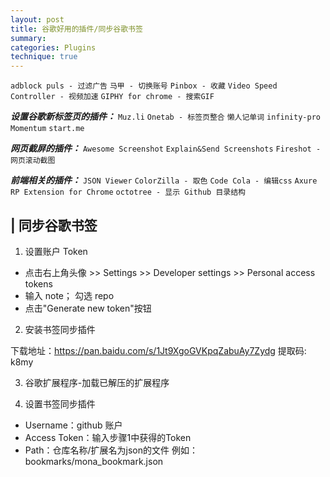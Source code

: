 ```yaml
---
layout: post
title: 谷歌好用的插件/同步谷歌书签
summary:
categories: Plugins
technique: true
---
```


`adblock puls - 过滤广告`
`马甲 - 切换账号`
`Pinbox - 收藏`
`Video Speed Controller - 视频加速`
`GIPHY for chrome - 搜索GIF`

**_设置谷歌新标签页的插件：_**
`Muz.li`
`Onetab - 标签页整合`
`懒人记单词`
`infinity-pro`
`Momentum`
`start.me`

**_网页截屏的插件：_**
`Awesome Screenshot`
`Explain&Send Screenshots`
`Fireshot - 网页滚动截图`

**_前端相关的插件：_**
`JSON Viewer`
`ColorZilla - 取色`
`Code Cola - 编辑css`
`Axure RP Extension for Chrome`
`octotree - 显示 Github 目录结构`

## | 同步谷歌书签

1. 设置账户 Token

- 点击右上角头像 >> Settings >> Developer settings >> Personal access tokens
- 输入 note； 勾选 repo
- 点击"Generate new token"按钮

2. 安装书签同步插件

下载地址：https://pan.baidu.com/s/1Jt9XgoGVKpqZabuAy7Zydg 提取码: k8my 

3. 谷歌扩展程序-加载已解压的扩展程序

4. 设置书签同步插件

- Username：github 账户
- Access Token：输入步骤1中获得的Token
- Path：仓库名称/扩展名为json的文件  例如：bookmarks/mona_bookmark.json
